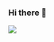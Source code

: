 ### Hi there 👋
[![](https://github-readme-stats.vercel.app/api?username=lucasig11)](https://github.com/anuraghazra/github-readme-stats)

<!--
**lucasig11/lucasig11** is a ✨ _special_ ✨ repository because its `README.md` (this file) appears on your GitHub profile.

Here are some ideas to get you started:

- 🔭 I’m currently working on ...
- 🌱 I’m currently learning ...
- 👯 I’m looking to collaborate on ...
- 🤔 I’m looking for help with ...
- 💬 Ask me about ...
- 📫 How to reach me: ...
- 😄 Pronouns: ...
- ⚡ Fun fact: ...
-->
